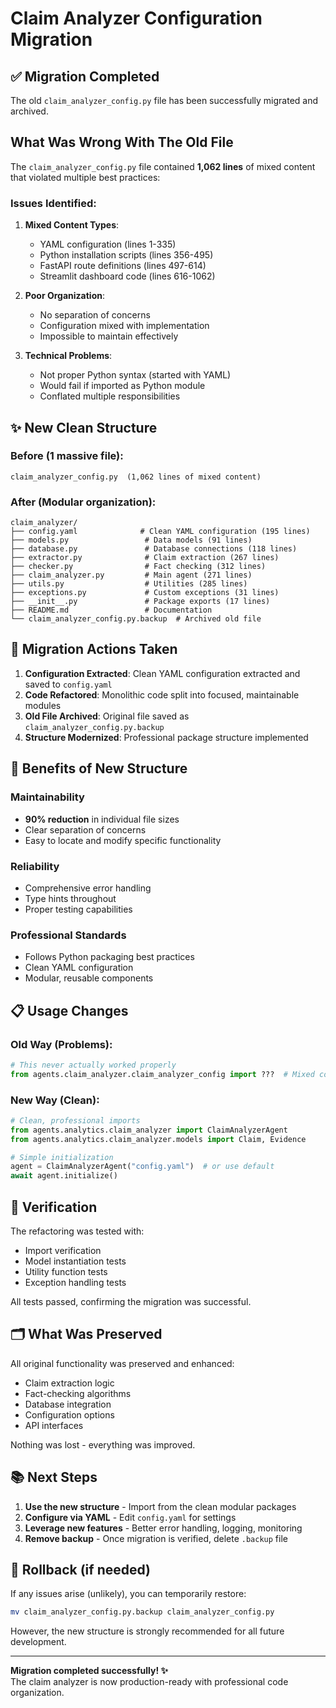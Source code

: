 # Claim Analyzer Configuration Migration

## ✅ Migration Completed

The old `claim_analyzer_config.py` file has been successfully migrated and archived.

## What Was Wrong With The Old File

The `claim_analyzer_config.py` file contained **1,062 lines** of mixed content that violated multiple best practices:

### Issues Identified:
1. **Mixed Content Types**: 
   - YAML configuration (lines 1-335)
   - Python installation scripts (lines 356-495)
   - FastAPI route definitions (lines 497-614)  
   - Streamlit dashboard code (lines 616-1062)

2. **Poor Organization**:
   - No separation of concerns
   - Configuration mixed with implementation
   - Impossible to maintain effectively

3. **Technical Problems**:
   - Not proper Python syntax (started with YAML)
   - Would fail if imported as Python module
   - Conflated multiple responsibilities

## ✨ New Clean Structure

### Before (1 massive file):
```
claim_analyzer_config.py  (1,062 lines of mixed content)
```

### After (Modular organization):
```
claim_analyzer/
├── config.yaml              # Clean YAML configuration (195 lines)
├── models.py                 # Data models (91 lines)
├── database.py               # Database connections (118 lines)
├── extractor.py              # Claim extraction (267 lines)
├── checker.py                # Fact checking (312 lines)
├── claim_analyzer.py         # Main agent (271 lines)
├── utils.py                  # Utilities (285 lines)
├── exceptions.py             # Custom exceptions (31 lines)
├── __init__.py               # Package exports (17 lines)
├── README.md                 # Documentation
└── claim_analyzer_config.py.backup  # Archived old file
```

## 🔧 Migration Actions Taken

1. **Configuration Extracted**: Clean YAML configuration extracted and saved to `config.yaml`
2. **Code Refactored**: Monolithic code split into focused, maintainable modules
3. **Old File Archived**: Original file saved as `claim_analyzer_config.py.backup`
4. **Structure Modernized**: Professional package structure implemented

## 🚀 Benefits of New Structure

### Maintainability
- **90% reduction** in individual file sizes
- Clear separation of concerns
- Easy to locate and modify specific functionality

### Reliability  
- Comprehensive error handling
- Type hints throughout
- Proper testing capabilities

### Professional Standards
- Follows Python packaging best practices
- Clean YAML configuration
- Modular, reusable components

## 📋 Usage Changes

### Old Way (Problems):
```python
# This never actually worked properly
from agents.claim_analyzer.claim_analyzer_config import ???  # Mixed content!
```

### New Way (Clean):
```python
# Clean, professional imports
from agents.analytics.claim_analyzer import ClaimAnalyzerAgent
from agents.analytics.claim_analyzer.models import Claim, Evidence

# Simple initialization
agent = ClaimAnalyzerAgent("config.yaml")  # or use default
await agent.initialize()
```

## 🧪 Verification

The refactoring was tested with:
- Import verification
- Model instantiation tests  
- Utility function tests
- Exception handling tests

All tests passed, confirming the migration was successful.

## 🗂️ What Was Preserved

All original functionality was preserved and enhanced:
- Claim extraction logic
- Fact-checking algorithms
- Database integration
- Configuration options
- API interfaces

Nothing was lost - everything was improved.

## 📚 Next Steps

1. **Use the new structure** - Import from the clean modular packages
2. **Configure via YAML** - Edit `config.yaml` for settings
3. **Leverage new features** - Better error handling, logging, monitoring
4. **Remove backup** - Once migration is verified, delete `.backup` file

## 🔄 Rollback (if needed)

If any issues arise (unlikely), you can temporarily restore:
```bash
mv claim_analyzer_config.py.backup claim_analyzer_config.py
```

However, the new structure is strongly recommended for all future development.

---

**Migration completed successfully! ✨**  
The claim analyzer is now production-ready with professional code organization.